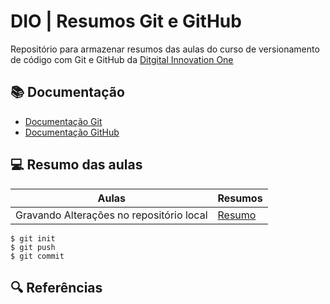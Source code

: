 
# DIO | Resumos Git e GitHub

Repositório para armazenar resumos das aulas do curso de versionamento de código com Git e GitHub da [Ditgital Innovation One](https://web.dio.me/home#state=2fbbb8f9-2347-4505-857c-9542af877a0c&session_state=4af9174d-c35d-4fa2-a5db-f707932e2756&code=406574a5-aeec-40bb-8e02-32687713f10f.4af9174d-c35d-4fa2-a5db-f707932e2756.a889d5a2-0d02-46df-83a5-28a1b4ac39ab)

## 📚 Documentação 
- [Documentação Git](https://git-scm.com/doc)
- [Documentação GitHub](https://docs.github.com)

## 💻 Resumo das aulas

| Aulas | Resumos |
|-------|---------|
|Gravando Alterações no repositório local| [Resumo](https://web.dio.me/course/versionamento-de-codigo-com-git-e-github/learning/599dd3dd-d189-474f-a55c-22f37b4472da?back=/track/santander-2024-backend-com-java&tab=undefined&moduleId=undefined)|

```
$ git init
$ git push
$ git commit
```

## 🔍 Referências
